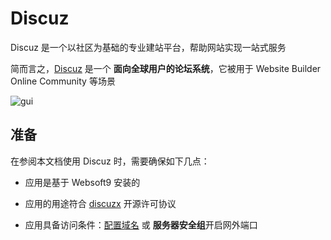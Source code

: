 # Discuz

Discuz 是一个以社区为基础的专业建站平台，帮助网站实现一站式服务

简而言之，[Discuz](https://www.discuz.net/) 是一个 **面向全球用户的论坛系统**，它被用于 Website Builder Online Community  等场景


![gui](https://libs.websoft9.com/Websoft9/DocsPicture/zh/discuz/discuz-gui-websoft9.png)


## 准备

在参阅本文档使用 Discuz 时，需要确保如下几点：

- 应用是基于 Websoft9 安装的

- 应用的用途符合 [discuzx](https://gitee.com/Discuz/DiscuzX/blob/master/LICENSE) 开源许可协议

- 应用具备访问条件：[配置域名](./guide/appsetdomain) 或 **服务器安全组**开启网外端口